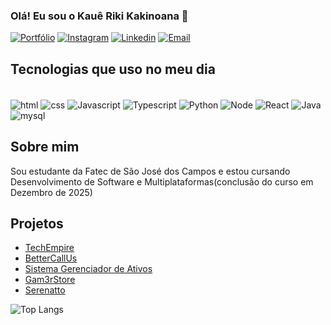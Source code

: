 ### Olá! Eu sou o Kauê Riki Kakinoana 👋

[![Portfólio](https://img.shields.io/website?label=portfólio&url=https://portfolio-kaueriki.vercel.app/)](https://portfolio-kaueriki.vercel.app/)
[![Instagram](https://img.shields.io/badge/Instagram-E4405F?style=for-the-badge&logo=instagram&logoColor=white)](https://www.instagram.com/kaue_riki/)
[![Linkedin](https://img.shields.io/badge/LinkedIn-0077B5?style=for-the-badge&logo=linkedin&logoColor=white)](https://www.linkedin.com/in/kau%C3%AA-riki-70b518273/)
[![Email](https://img.shields.io/badge/Gmail-D14836?style=for-the-badge&logo=gmail&logoColor=white)](mailto:kauerikil@gmail.com/)

## Tecnologias que uso no meu dia
<div style="display: inline_block"><br/>
  <img align="center" alt="html" src="https://img.shields.io/badge/HTML5-E34F26?style=for-the-badge&logo=html5&logoColor=white" />
  <img align="center" alt="css" src="https://img.shields.io/badge/CSS3-1572B6?style=for-the-badge&logo=css3&logoColor=white" />
  <img align="center" alt="Javascript" src="https://img.shields.io/badge/JavaScript-323330?style=for-the-badge&logo=javascript&logoColor=F7DF1E" />
  <img align="center" alt="Typescript" src="https://img.shields.io/badge/TypeScript-007ACC?style=for-the-badge&logo=typescript&logoColor=white" />
  <img align="center" alt="Python" src="https://img.shields.io/badge/Python-3776AB?style=for-the-badge&logo=python&logoColor=white" />
  <img align="center" alt="Node" src="https://img.shields.io/badge/Node.js-43853D?style=for-the-badge&logo=node.js&logoColor=white" />
  <img align="center" alt="React" src="https://img.shields.io/badge/React-20232A?style=for-the-badge&logo=react&logoColor=61DAFB" />
  <img align="center" alt="Java" src="https://img.shields.io/badge/Java-ED8B00?style=for-the-badge&logo=openjdk&logoColor=white" />
  <img align="center" alt="mysql" src="https://img.shields.io/badge/MySQL-00000F?style=for-the-badge&logo=mysql&logoColor=white" />
</div>

## Sobre mim
Sou estudante da Fatec de São José dos Campos e estou cursando Desenvolvimento de Software e Multiplataformas(conclusão do curso em Dezembro de 2025)

## Projetos
- [TechEmpire](https://github.com/APIEquipe/EquipeTechEmpireAPI)<br/>
- [BetterCallUs](https://github.com/BananaaScript/BetterCallUs)<br/>
- [Sistema Gerenciador de Ativos](https://github.com/BananaaScript/SGA.git)<br/>
- [Gam3rStore](https://github.com/kaueriki/Ecommerce)
- [Serenatto](https://github.com/kaueriki/Serrenatto-Alura.git)

![Top Langs](https://github-readme-stats.vercel.app/api/top-langs/?username=kaueriki&hide_progress=false)
